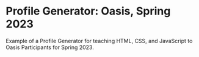 # Profile Generator: Oasis, Spring 2023

Example of a Profile Generator for teaching HTML, CSS, and JavaScript to Oasis Participants for Spring 2023.
